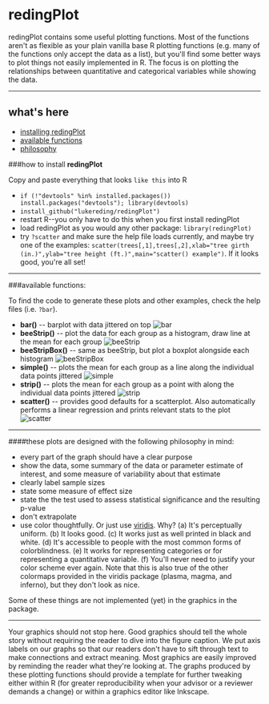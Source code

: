 # redingPlot

redingPlot contains some useful plotting functions. Most of the functions aren't as flexible as your plain vanilla base R plotting functions (e.g. many of the functions only accept the data as a list), but you'll find some better ways to plot things not easily implemented in R. The focus is on plotting the relationships between quantitative and categorical variables while showing the data.

----------------

## what's here
  * [installing redingPlot](https://github.com/lukereding/redingPlot#how-to-install-redingplot)
  * [available functions](https://github.com/lukereding/redingPlot#available-functions)
  * [philosophy](https://github.com/lukereding/redingPlot#these-plots-are-designed-with-the-following-philosophy-in-mind)

###how to install **redingPlot**

Copy and paste everything that looks `like this` into R

* `if (!"devtools" %in% installed.packages()) install.packages("devtools"); library(devtools)`
* `install_github("lukereding/redingPlot")`
*  restart R--you only have to do this when you first install redingPlot
*  load redingPlot as you would any other package: `library(redingPlot)`
* try `?scatter` and make sure the help file loads currently, and maybe try one of the examples: `scatter(trees[,1],trees[,2],xlab="tree girth (in.)",ylab="tree height (ft.)",main="scatter() example")`. If it looks good, you're all set!

----------------

###available functions:

To find the code to generate these plots and other examples, check the help files (i.e. `?bar`).

* **bar()** -- barplot with data jittered on top
![bar](https://github.com/lukereding/redingPlot/raw/master/examples/bar.png)
* **beeStrip()** -- plot the data for each group as a histogram, draw line at the mean for each group
![beeStrip](https://github.com/lukereding/redingPlot/raw/master/examples/beeStrip.png)
* **beeStripBox()** -- same as beeStrip, but plot a boxplot alongside each histogram
![beeStripBox](https://github.com/lukereding/redingPlot/raw/master/examples/beeStripBox.png)
* **simple()** -- plots the mean for each group as a line along the individual data points jittered
![simple](https://github.com/lukereding/redingPlot/raw/master/examples/simple.png)
* **strip()** -- plots the mean for each group as a point with along the individual data points jittered
![strip](https://github.com/lukereding/redingPlot/raw/master/examples/strip.png)
* **scatter()** -- provides good defaults for a scatterplot. Also automatically performs a linear regression and prints relevant stats to the plot
![scatter](https://github.com/lukereding/redingPlot/raw/master/examples/scatter.png)

---------------
####these plots are designed with the following philosophy in mind:

* every part of the graph should have a clear purpose
* show the data, some summary of the data or parameter estimate of interest, and some measure of variability about that estimate
* clearly label sample sizes
* state some measure of effect size
* state the the test used to assess statistical significance and the resulting p-value
* don't extrapolate
* use color thoughtfully. Or just use [viridis](https://bids.github.io/colormap/). Why? (a) It's perceptually uniform. (b) It looks good. (c) It works just as well printed in black and white. (d) It's accessible to people with the most common forms of colorblindness. (e) It works for representing categories or for representing a quantitative variable. (f) You'll never need to justify your color scheme ever again. Note that this is also true of the other colormaps provided in the viridis package (plasma, magma, and inferno), but they don't look as nice.

Some of these things are not implemented (yet) in the graphics in the package.


--------------

Your graphics should not stop here. Good graphics should tell the whole story without requiring the reader to dive into the figure caption. We put axis labels on our graphs so that our readers don't have to sift through text to make connections and extract meaning. Most graphics are easily improved by reminding the reader what they're looking at. The graphs produced by these plotting functions should provide a template for further tweaking either within R (for greater reproducibility when your advisor or a reviewer demands a change) or within a graphics editor like Inkscape.
